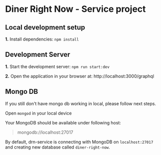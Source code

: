 # Diner Right Now - Service project

## Local development setup
**1.** Install dependencies: `npm install`

## Development Server

**1.** Start the development server: `npm run start:dev`

**2.** Open the application in your browser at: http://localhost:3000/graphql

## Mongo DB

If you still don't have mongo db working in local, please follow next steps.

Open `mongod` in your local device

Your MongoDB should be available under following host:

> mongodb://localhost:27017

By default, drn-service is connecting with MongoDB on `localhost:27017` and creating new database called `diner-right-now`.
